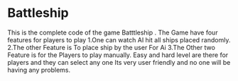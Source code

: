 # Battleship
This is the complete code of the game Batttleship .
The Game have four features for players to play
1.One can watch AI hit all ships placed randomly.
2.The other Feature is To place ship by the user For Ai
3.The Other two Feature is for the Players to play manually.
Easy and hard level are there for players and they can select any one
Its very user friendly and no one will be having any problems.
